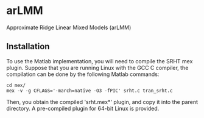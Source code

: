 # arLMM
Approximate Ridge Linear Mixed Models (arLMM)

## Installation

To use the Matlab implementation, you will need to compile the SRHT mex plugin. Suppose that you are running Linux with the GCC C compiler, the compilation can be done by the following Matlab commands:
```
cd mex/
mex -v -g CFLAGS='-march=native -O3 -fPIC' srht.c tran_srht.c
```
Then, you obtain the compiled 'srht.mex*' plugin, and copy it into the parent directory. A pre-compiled plugin for 64-bit Linux is provided.
